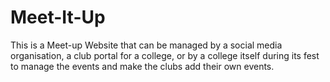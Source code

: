 # Meet-It-Up
This is a Meet-up Website that can be managed by a social media organisation, a club portal for a college, or by a college itself during its fest to manage the events and make the clubs add their own events.
